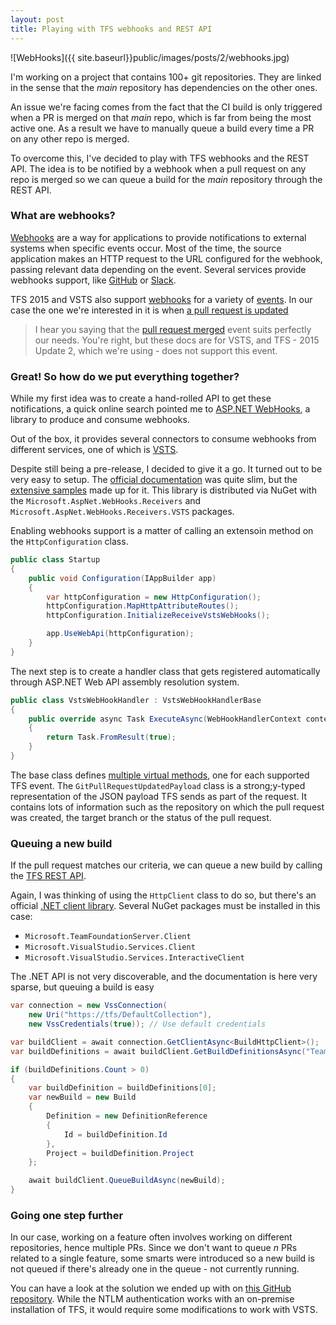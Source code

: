 ```yaml
---
layout: post
title: Playing with TFS webhooks and REST API
---
```


![WebHooks]({{ site.baseurl}}public/images/posts/2/webhooks.jpg)

I'm working on a project that contains 100+ git repositories. They are linked in the sense that the *main* repository has dependencies on the other ones.

An issue we're facing comes from the fact that the CI build is only triggered when a PR is merged on that *main* repo, which is far from being the most active one. As a result we have to manually queue a build every time a PR on any other repo is merged.

To overcome this, I've decided to play with TFS webhooks and the REST API. The idea is to be notified by a webhook when a pull request on any repo is merged so we can queue a build for the *main* repository through the REST API.

### What are webhooks?

[Webhooks](https://en.wikipedia.org/wiki/Webhook) are a way for applications to provide notifications to external systems when specific events occur. Most of the time, the source application makes an HTTP request to the URL configured for the webhook, passing relevant data depending on the event. Several services provide webhooks support, like [GitHub](https://developer.github.com/webhooks/) or [Slack](https://api.slack.com/outgoing-webhooks).

TFS 2015 and VSTS also support [webhooks](https://www.visualstudio.com/en-us/docs/service-hooks/services/webhooks) for a variety of [events](https://www.visualstudio.com/docs/integrate/get-started/service-hooks/events). In our case the one we're interested in it is when [a pull request is updated](https://www.visualstudio.com/docs/integrate/get-started/service-hooks/events#git.pullrequest.updated)

> I hear you saying that the [pull request merged](https://www.visualstudio.com/docs/integrate/get-started/service-hooks/events#git.pullrequest.merged) event suits perfectly our needs. You're right, but these docs are for VSTS, and TFS - 2015 Update 2, which we're using - does not support this event.

### Great! So how do we put everything together?

While my first idea was to create a hand-rolled API to get these notifications, a quick online search pointed me to [ASP.NET WebHooks](https://github.com/aspnet/WebHooks), a library to produce and consume webhooks.

Out of the box, it provides several connectors to consume webhooks from different services, one of which is [VSTS](https://github.com/aspnet/WebHooks/blob/master/samples/VstsReceiver).

Despite still being a pre-release, I decided to give it a go. It turned out to be very easy to setup. The [official documentation](https://docs.asp.net/projects/webhooks/en/latest/) was quite slim, but the [extensive samples](https://github.com/aspnet/WebHooks/tree/master/samples) made up for it. This library is distributed via NuGet with the `Microsoft.AspNet.WebHooks.Receivers` and `Microsoft.AspNet.WebHooks.Receivers.VSTS` packages.

Enabling webhooks support is a matter of calling an extensoin method on the `HttpConfiguration` class.

```csharp
public class Startup
{
    public void Configuration(IAppBuilder app)
    {
        var httpConfiguration = new HttpConfiguration();
        httpConfiguration.MapHttpAttributeRoutes();
        httpConfiguration.InitializeReceiveVstsWebHooks();

        app.UseWebApi(httpConfiguration);
    }
}
```

The next step is to create a handler class that gets registered automatically through ASP.NET Web API assembly resolution system.

```csharp
public class VstsWebHookHandler : VstsWebHookHandlerBase
{
    public override async Task ExecuteAsync(WebHookHandlerContext context, GitPullRequestUpdatedPayload payload)
    {
        return Task.FromResult(true);
    }
}
```

The base class defines [multiple virtual methods](https://github.com/aspnet/WebHooks/blob/master/src/Microsoft.AspNet.WebHooks.Receivers.VSTS/Handlers/VstsWebHookHandlerBase.cs), one for each supported TFS event. The `GitPullRequestUpdatedPayload` class is a strong;y-typed representation of the JSON payload TFS sends as part of the request. It contains lots of information such as the repository on which the pull request was created, the target branch or the status of the pull request.

### Queuing a new build

If the pull request matches our criteria, we can queue a new build by calling the [TFS REST API](https://www.visualstudio.com/en-us/docs/integrate/api/overview).

Again, I was thinking of using the `HttpClient` class to do so, but there's an official [.NET client library](https://www.visualstudio.com/en-us/docs/integrate/get-started/client-libraries/dotnet). Several NuGet packages must be installed in this case:

 - `Microsoft.TeamFoundationServer.Client`
 - `Microsoft.VisualStudio.Services.Client`
 - `Microsoft.VisualStudio.Services.InteractiveClient`

The .NET API is not very discoverable, and the documentation is here very sparse, but queuing a build is easy

```csharp
var connection = new VssConnection(
    new Uri("https://tfs/DefaultCollection"),
    new VssCredentials(true)); // Use default credentials

var buildClient = await connection.GetClientAsync<BuildHttpClient>();
var buildDefinitions = await buildClient.GetBuildDefinitionsAsync("TeamProjectName", "BuildDefinitionName");

if (buildDefinitions.Count > 0)
{
    var buildDefinition = buildDefinitions[0];
    var newBuild = new Build
    {
        Definition = new DefinitionReference
        {
            Id = buildDefinition.Id
        },
        Project = buildDefinition.Project
    };

    await buildClient.QueueBuildAsync(newBuild);
}
```

### Going one step further

In our case, working on a feature often involves working on different repositories, hence multiple PRs. Since we don't want to queue *n* PRs related to a single feature, some smarts were introduced so a new build is not queued if there's already one in the queue - not currently running.

You can have a look at the solution we ended up with on [this GitHub repository](https://github.com/mderriey/tfs-webhooks). While the NTLM authentication works with an on-premise installation of TFS, it would require some modifications to work with VSTS.
